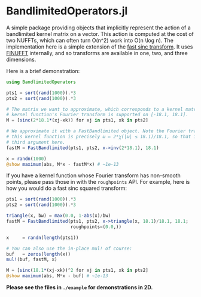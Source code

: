 
# BandlimitedOperators.jl

A simple package providing objects that implicitly represent the action of a
bandlimited kernel matrix on a vector. This action is computed at the cost of
two NUFFTs, which can often turn O(n^2) work into O(n \log n).  The
implementation here is a simple extension of the 
[fast sinc transform](https://msp.org/camcos/2006/1-1/camcos-v1-n1-p06-p.pdf).
It uses [FINUFFT](https://github.com/ludvigak/FINUFFT.jl) internally, and so
transforms are available in one, two, and three dimensions.

Here is a brief demonstration:
```julia
using BandlimitedOperators

pts1 = sort(rand(1000)).*3
pts2 = sort(rand(1000)).*3

# The matrix we want to approximate, which corresponds to a kernel matrix whose
# kernel function's Fourier transform is supported on [-18.1, 18.1].
M = [sinc(2*18.1*(xj-xk)) for xj in pts1, xk in pts2]

# We approximate it with a FastBandlimited object. Note the Fourier transform of
# this kernel function is precisely ω ↦ 2*χ(|ω| ≤ 18.1)/18.1, so that is the
# third argument here.
fastM = FastBandlimited(pts1, pts2, x->inv(2*18.1), 18.1)

x = randn(1000)
@show maximum(abs, M*x - fastM*x) # ~1e-13
```

If you have a kernel function whose Fourier transform has non-smooth points,
please pass those in with the `roughpoints` API. For example, here is how you
would do a fast sinc squared transform:
```julia
pts1 = sort(rand(1000)).*3
pts2 = sort(rand(1000)).*3

triangle(x, bw) = max(0.0, 1-abs(x)/bw)
fastM = FastBandlimited(pts1, pts2, x->triangle(x, 18.1)/18.1, 18.1; 
                        roughpoints=(0.0,))

x     = randn(length(pts1))

# You can also use the in-place mul! of course:
buf   = zeros(length(x))
mul!(buf, fastM, x)

M = [sinc(18.1*(xj-xk))^2 for xj in pts1, xk in pts2]
@show maximum(abs, M*x - buf) # ~1e-13
```

**Please see the files in `./example` for demonstrations in 2D.**

